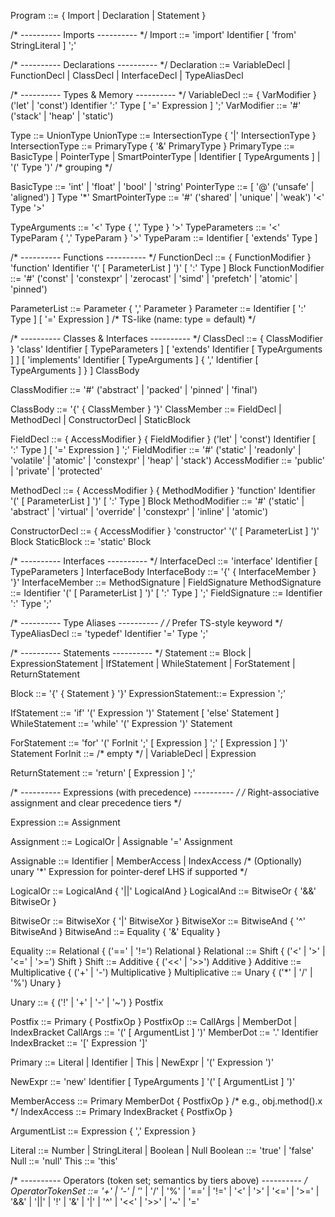 Program            ::= { Import | Declaration | Statement }

/* ---------- Imports ---------- */
Import             ::= 'import' Identifier [ 'from' StringLiteral ] ';'

/* ---------- Declarations ---------- */
Declaration        ::= VariableDecl | FunctionDecl | ClassDecl | InterfaceDecl | TypeAliasDecl

/* ---------- Types & Memory ---------- */
VariableDecl       ::= { VarModifier } ('let' | 'const') Identifier ':' Type [ '=' Expression ] ';'
VarModifier        ::= '#' ('stack' | 'heap' | 'static')

Type               ::= UnionType
UnionType          ::= IntersectionType { '|' IntersectionType }
IntersectionType   ::= PrimaryType { '&' PrimaryType }
PrimaryType        ::= BasicType
                    | PointerType
                    | SmartPointerType
                    | Identifier [ TypeArguments ]
                    | '(' Type ')'            /* grouping */

BasicType          ::= 'int' | 'float' | 'bool' | 'string'
PointerType        ::= [ '@' ('unsafe' | 'aligned') ] Type '*'
SmartPointerType   ::= '#' ('shared' | 'unique' | 'weak') '<' Type '>'

TypeArguments      ::= '<' Type { ',' Type } '>'
TypeParameters     ::= '<' TypeParam { ',' TypeParam } '>'
TypeParam          ::= Identifier [ 'extends' Type ]

/* ---------- Functions ---------- */
FunctionDecl       ::= { FunctionModifier } 'function' Identifier '(' [ ParameterList ] ')'
                        [ ':' Type ] Block
FunctionModifier   ::= '#' ('const' | 'constexpr' | 'zerocast' | 'simd' | 'prefetch' | 'atomic' | 'pinned')

ParameterList      ::= Parameter { ',' Parameter }
Parameter          ::= Identifier [ ':' Type ] [ '=' Expression ]   /* TS-like (name: type = default) */

/* ---------- Classes & Interfaces ---------- */
ClassDecl          ::= { ClassModifier } 'class' Identifier [ TypeParameters ]
                        [ 'extends' Identifier [ TypeArguments ] ]
                        [ 'implements' Identifier [ TypeArguments ] { ',' Identifier [ TypeArguments ] } ]
                        ClassBody

ClassModifier      ::= '#' ('abstract' | 'packed' | 'pinned' | 'final')

ClassBody          ::= '{' { ClassMember } '}'
ClassMember        ::= FieldDecl | MethodDecl | ConstructorDecl | StaticBlock

FieldDecl          ::= { AccessModifier } { FieldModifier }
                        ('let' | 'const') Identifier [ ':' Type ] [ '=' Expression ] ';'
FieldModifier      ::= '#' ('static' | 'readonly' | 'volatile' | 'atomic' | 'constexpr' | 'heap' | 'stack')
AccessModifier     ::= 'public' | 'private' | 'protected'

MethodDecl         ::= { AccessModifier } { MethodModifier }
                        'function' Identifier '(' [ ParameterList ] ')'
                        [ ':' Type ] Block
MethodModifier     ::= '#' ('static' | 'abstract' | 'virtual' | 'override' | 'constexpr' | 'inline' | 'atomic')

ConstructorDecl    ::= { AccessModifier } 'constructor' '(' [ ParameterList ] ')' Block
StaticBlock        ::= 'static' Block

/* ---------- Interfaces ---------- */
InterfaceDecl      ::= 'interface' Identifier [ TypeParameters ] InterfaceBody
InterfaceBody      ::= '{' { InterfaceMember } '}'
InterfaceMember    ::= MethodSignature | FieldSignature
MethodSignature    ::= Identifier '(' [ ParameterList ] ')' [ ':' Type ] ';'
FieldSignature     ::= Identifier ':' Type ';'

/* ---------- Type Aliases ---------- */
/* Prefer TS-style keyword */
TypeAliasDecl      ::= 'typedef' Identifier '=' Type ';'

/* ---------- Statements ---------- */
Statement          ::= Block | ExpressionStatement | IfStatement | WhileStatement | ForStatement | ReturnStatement

Block              ::= '{' { Statement } '}'
ExpressionStatement::= Expression ';'

IfStatement        ::= 'if' '(' Expression ')' Statement [ 'else' Statement ]
WhileStatement     ::= 'while' '(' Expression ')' Statement

ForStatement       ::= 'for' '(' ForInit ';' [ Expression ] ';' [ Expression ] ')' Statement
ForInit            ::= /* empty */
                    | VariableDecl
                    | Expression

ReturnStatement    ::= 'return' [ Expression ] ';'

/* ---------- Expressions (with precedence) ---------- */
/* Right-associative assignment and clear precedence tiers */

Expression         ::= Assignment

Assignment         ::= LogicalOr
                    | Assignable '=' Assignment

Assignable         ::= Identifier
                    | MemberAccess
                    | IndexAccess
                    /* (Optionally) unary '*' Expression for pointer-deref LHS if supported */

LogicalOr          ::= LogicalAnd { '||' LogicalAnd }
LogicalAnd         ::= BitwiseOr  { '&&' BitwiseOr  }

BitwiseOr          ::= BitwiseXor { '|'  BitwiseXor }
BitwiseXor         ::= BitwiseAnd { '^'  BitwiseAnd }
BitwiseAnd         ::= Equality   { '&'  Equality   }

Equality           ::= Relational { ('==' | '!=') Relational }
Relational         ::= Shift      { ('<' | '>' | '<=' | '>=') Shift }
Shift              ::= Additive   { ('<<' | '>>') Additive }
Additive           ::= Multiplicative { ('+' | '-') Multiplicative }
Multiplicative     ::= Unary      { ('*' | '/' | '%') Unary }

Unary              ::= { ('!' | '+' | '-' | '~') } Postfix

Postfix            ::= Primary { PostfixOp }
PostfixOp          ::= CallArgs
                    | MemberDot
                    | IndexBracket
CallArgs           ::= '(' [ ArgumentList ] ')'
MemberDot          ::= '.' Identifier
IndexBracket       ::= '[' Expression ']'

Primary            ::= Literal
                    | Identifier
                    | This
                    | NewExpr
                    | '(' Expression ')'

NewExpr            ::= 'new' Identifier [ TypeArguments ] '(' [ ArgumentList ] ')'

MemberAccess       ::= Primary MemberDot { PostfixOp }   /* e.g., obj.method().x */
IndexAccess        ::= Primary IndexBracket { PostfixOp }

ArgumentList       ::= Expression { ',' Expression }

Literal            ::= Number | StringLiteral | Boolean | Null
Boolean            ::= 'true' | 'false'
Null               ::= 'null'
This               ::= 'this'

/* ---------- Operators (token set; semantics by tiers above) ---------- */
OperatorTokenSet   ::= '+' | '-' | '*' | '/' | '%'
                    | '==' | '!=' | '<' | '>' | '<=' | '>='
                    | '&&' | '||' | '!'
                    | '&' | '|' | '^' | '<<' | '>>'
                    | '~' | '='
